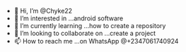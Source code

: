- 👋 Hi, I’m @Chyke22
- 👀 I’m interested in ...android software
- 🌱 I’m currently learning ...how to create a repository
- 💞️ I’m looking to collaborate on ...create a project
- 📫 How to reach me ...on WhatsApp @+2347061740924

<!---
Chyke22/Chyke22 is a ✨ special ✨ repository because its `README.md` (this file) appears on your GitHub profile.
You can click the Preview link to take a look at your changes.
--->
